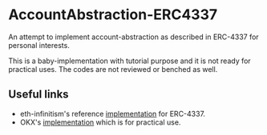 # AccountAbstraction-ERC4337
An attempt to implement account-abstraction as described in ERC-4337 for personal interests.

This is a baby-implementation with tutorial purpose and it is not ready for practical uses. The codes are not reviewed or benched as well.

## Useful links

- eth-infinitism's reference [implementation](https://github.com/eth-infinitism/account-abstraction) for ERC-4337.
- OKX's [implementation](https://github.com/okx/AccountAbstraction) which is for practical use.